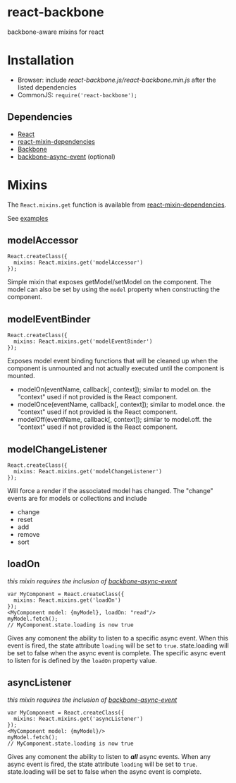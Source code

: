 react-backbone
==============

backbone-aware mixins for react

Installation
==============
* Browser: include *react-backbone.js/react-backbone.min.js* after the listed dependencies
* CommonJS: ```require('react-backbone');```

Dependencies
--------------
* [React](http://facebook.github.io/react/)
* [react-mixin-dependencies](https://github.com/jhudson8/react-mixin-dependencies)
* [Backbone](http://backbonejs.org/)
* [backbone-async-event](https://github.com/jhudson8/backbone-async-event) (optional)


Mixins
==============
The ```React.mixins.get``` function is available from [react-mixin-dependencies](https://github.com/jhudson8/react-mixin-dependencies).

See [examples](https://github.com/jhudson8/react-backbone/blob/master/test/test.js#L78)


modelAccessor
--------------
```
React.createClass({
  mixins: React.mixins.get('modelAccessor')
});
```
Simple mixin that exposes getModel/setModel on the component.  The model can also be set by using the ```model``` property when constructing the component.


modelEventBinder
--------------
```
React.createClass({
  mixins: React.mixins.get('modelEventBinder')
});
```
Exposes model event binding functions that will be cleaned up when the component is unmounted and not actually executed until the component
is mounted.
* modelOn(eventName, callback[, context]);  similar to model.on.  the "context" used if not provided is the React component.
* modelOnce(eventName, callback[, context]);  similar to model.once.  the "context" used if not provided is the React component.
* modelOff(eventName, callback[, context]);  similar to model.off.  the "context" used if not provided is the React component.


modelChangeListener
--------------
```
React.createClass({
  mixins: React.mixins.get('modelChangeListener')
});
```
Will force a render if the associated model has changed.  The "change" events are for models or collections and include
* change
* reset
* add
* remove
* sort


loadOn
--------------
*this mixin requires the inclusion of [backbone-async-event](https://github.com/jhudson8/backbone-async-event)*
```
var MyComponent = React.createClass({
  mixins: React.mixins.get('loadOn')
});
<MyComponent model: {myModel}, loadOn: "read"/>
myModel.fetch();
// MyComponent.state.loading is now true
```
Gives any comonent the ability to listen to a specific async event.  When this event is fired, the state attribute ```loading``` will be set to ```true```.  state.loading will be set to false when the async event is complete.  The specific async event to listen for is defined by the ```loadOn``` property value.


asyncListener
--------------
*this mixin requires the inclusion of [backbone-async-event](https://github.com/jhudson8/backbone-async-event)*
```
var MyComponent = React.createClass({
  mixins: React.mixins.get('asyncListener')
});
<MyComponent model: {myModel}/>
myModel.fetch();
// MyComponent.state.loading is now true
```
Gives any comonent the ability to listen to ***all*** async events.  When any async event is fired, the state attribute ```loading``` will be set to ```true```.  state.loading will be set to false when the async event is complete.
